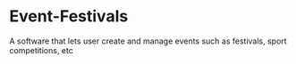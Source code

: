 # Event-Festivals
A software that lets user create and manage events such as festivals, sport competitions, etc
